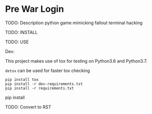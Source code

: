 # Pre War Login
TODO: Description
python game mimicking fallout terminal hacking

TODO: INSTALL

TODO: USE

Dev:

This project makes use of tox for testing on Python3.6 and Python3.7.

`detox` can be used for faster tox checking

```shell
pip install tox
pip install -r dev-requirements.txt 
pip install -r requirements.txt
```


pip install

TODO: Convert to RST
